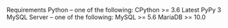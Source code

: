Requirements
Python – one of the following:
    CPython >= 3.6
    Latest PyPy 3
MySQL Server – one of the following:
    MySQL >= 5.6
    MariaDB >= 10.0
